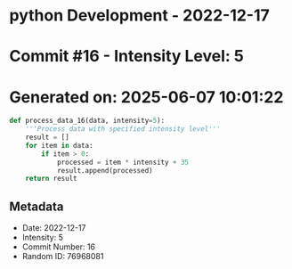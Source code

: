 ﻿# python Development - 2022-12-17
# Commit #16 - Intensity Level: 5
# Generated on: 2025-06-07 10:01:22
```python
def process_data_16(data, intensity=5):
    '''Process data with specified intensity level'''
    result = []
    for item in data:
        if item > 0:
            processed = item * intensity + 35
            result.append(processed)
    return result
```
## Metadata
- Date: 2022-12-17
- Intensity: 5
- Commit Number: 16
- Random ID: 76968081
